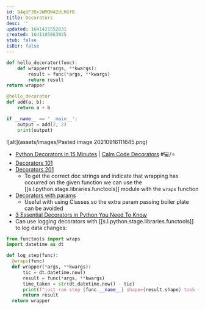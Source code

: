 ```yaml
---
id: Q4qUF3Ox2WMOWA2dLHGf8
title: Decorators
desc: ''
updated: 1641421552031
created: 1641105063925
stub: false
isDir: false
---
```


```python
def hello_decorator(func):
	def wrapper(*args, **kwargs):
		result = func(*args, **kwargs)
		return result
return wrapper

@hello_decorator
def add(a, b):
	return a + b 

if __name__ == '__main__':
	output = add(2, 2)
	print(output)
```

![alt](assets/images/Pasted image 20210916111645.png)

- [Python Decorators in 15 Minutes](https://youtu.be/r7Dtus7N4pI) \| [Calm Code Decorators](https://calmcode.io/decorators/introduction.html) #💻️/⭐ 
- [Decorators 101](https://sureshdsk.dev/python-decorators-101)
- [Decorators 201](https://sureshdsk.dev/python-decorators-201)
  - To get the correct doc strings and indicate that wrapping has occurred on the given function we can use the [[s.l.python.stage.libraries.functools]] module with the `wraps` function
- [Decorators with params](https://sureshdsk.dev/python-decorators-with-parameters)
  - Useful with using Classes so the extra param passing boiler plate can be avoided
- [3 Essential Decorators in Python You Need To Know](https://betterprogramming.pub/3-essential-decorators-in-python-you-need-to-know-654650bd5c36)
- Can use logging decorators with [[s.l.python.stage.libraries.functools]] to log data changes:

```python
from functools import wraps
import datetime as dt

def log_step(func):
  @wraps(func)
  def wrapper(*args, **kwargs):
	  tic = dt.datetime.now()
	  result = func(*args, **kwargs)
	  time_taken = str(dt.datetime.now() - tic)
	  print(f"just ran step {func.__name__} shape={result.shape} took {time_taken}s")
	  return result
  return wrapper
```
